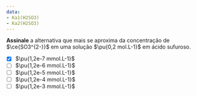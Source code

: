 ```yaml
---
data:
- Ka1(H2SO3)
- Ka2(H2SO3)
---
```


**Assinale** a alternativa que mais se aproxima da concentração de $\ce{SO3^{2-}}$ em uma solução $\pu{0,2 mol.L-1}$ em ácido sufuroso.

- [x] $\pu{1,2e-7 mmol.L-1}$
- [ ] $\pu{1,2e-6 mmol.L-1}$
- [ ] $\pu{1,2e-5 mmol.L-1}$
- [ ] $\pu{1,2e-4 mmol.L-1}$
- [ ] $\pu{1,2e-3 mmol.L-1}$
